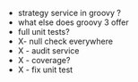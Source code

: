
* strategy service in groovy ?
* what else does groovy 3 offer
* full unit tests?
* X- null check everywhere
* X - audit service
* X - coverage?
* X - fix unit test

